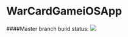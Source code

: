# WarCardGameiOSApp
####Master branch build status:
![](https://travis-ci.org/edelgado20/WarCardGameiOSApp.svg?branch=master)
